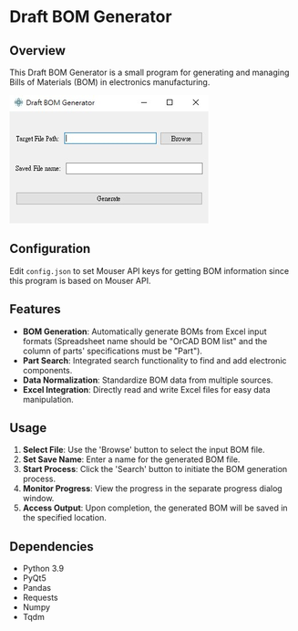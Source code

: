 
# Draft BOM Generator

## Overview
This Draft BOM Generator is a small program for generating and managing Bills of Materials (BOM) in electronics manufacturing.

![Apprearance](./img/img1.jpg)  <!-- Replace with the actual path to the logo in your repository -->


## Configuration
Edit `config.json` to set Mouser API keys for getting BOM information since this program is based on Mouser API.

## Features
- **BOM Generation**: Automatically generate BOMs from Excel input formats (Spreadsheet name should be "OrCAD BOM list" and the column of parts' specifications must be "Part").
- **Part Search**: Integrated search functionality to find and add electronic components.
- **Data Normalization**: Standardize BOM data from multiple sources.
- **Excel Integration**: Directly read and write Excel files for easy data manipulation.

## Usage
1. **Select File**: Use the 'Browse' button to select the input BOM file.
2. **Set Save Name**: Enter a name for the generated BOM file.
3. **Start Process**: Click the 'Search' button to initiate the BOM generation process.
4. **Monitor Progress**: View the progress in the separate progress dialog window.
5. **Access Output**: Upon completion, the generated BOM will be saved in the specified location.

## Dependencies
- Python 3.9
- PyQt5
- Pandas
- Requests
- Numpy
- Tqdm
